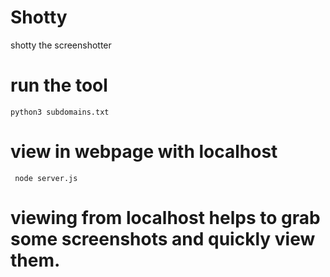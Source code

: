# Shotty
 shotty the screenshotter

# run the tool

```python3 subdomains.txt```

# view in webpage with localhost

``` node server.js```


# viewing from localhost helps to grab some screenshots and quickly view them.
